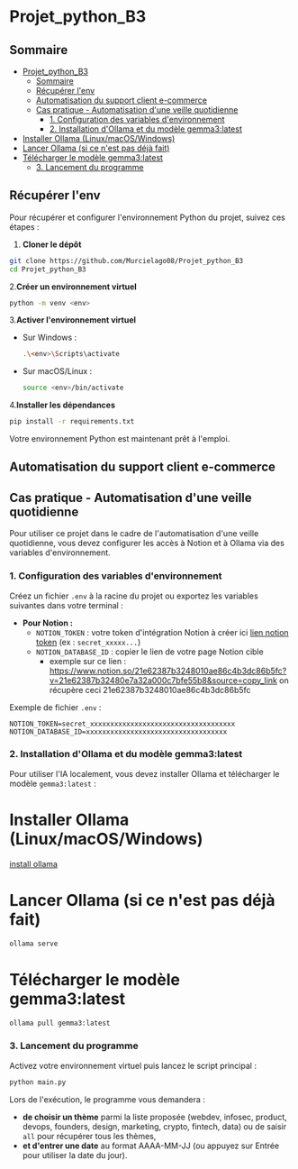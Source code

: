 # Projet_python_B3

## Sommaire

- [Projet\_python\_B3](#projet_python_b3)
  - [Sommaire](#sommaire)
  - [Récupérer l'env](#récupérer-lenv)
  - [Automatisation du support client e-commerce](#automatisation-du-support-client-e-commerce)
  - [Cas pratique - Automatisation d'une veille quotidienne](#cas-pratique---automatisation-dune-veille-quotidienne)
    - [1. Configuration des variables d'environnement](#1-configuration-des-variables-denvironnement)
    - [2. Installation d'Ollama et du modèle gemma3:latest](#2-installation-dollama-et-du-modèle-gemma3latest)
- [Installer Ollama (Linux/macOS/Windows)](#installer-ollama-linuxmacoswindows)
- [Lancer Ollama (si ce n'est pas déjà fait)](#lancer-ollama-si-ce-nest-pas-déjà-fait)
- [Télécharger le modèle gemma3:latest](#télécharger-le-modèle-gemma3latest)
    - [3. Lancement du programme](#3-lancement-du-programme)

## Récupérer l'env

Pour récupérer et configurer l'environnement Python du projet, suivez ces étapes :

1. **Cloner le dépôt**  

  ```bash
  git clone https://github.com/Murcielago08/Projet_python_B3
  cd Projet_python_B3
  ```

2.**Créer un environnement virtuel**  

  ```bash
  python -m venv <env>
  ```

3.**Activer l'environnement virtuel**  

- Sur Windows :

    ```bash
    .\<env>\Scripts\activate
    ```

- Sur macOS/Linux :

    ```bash
    source <env>/bin/activate
    ```

4.**Installer les dépendances**  

  ```bash
  pip install -r requirements.txt
  ```

Votre environnement Python est maintenant prêt à l'emploi.

## Automatisation du support client e-commerce

## Cas pratique - Automatisation d'une veille quotidienne

Pour utiliser ce projet dans le cadre de l'automatisation d'une veille quotidienne, vous devez configurer les accès à Notion et à Ollama via des variables d'environnement.

### 1. Configuration des variables d'environnement

Créez un fichier `.env` à la racine du projet ou exportez les variables suivantes dans votre terminal :

- **Pour Notion :**
  - `NOTION_TOKEN` : votre token d'intégration Notion à créer ici [lien notion token](https://www.notion.so/profile/integrations) (ex : `secret_xxxxx...`)
  - `NOTION_DATABASE_ID` : copier le lien de votre page Notion cible 
    - exemple sur ce lien : https://www.notion.so/21e62387b3248010ae86c4b3dc86b5fc?v=21e62387b32480e7a32a000c7bfe55b8&source=copy_link on récupère ceci 21e62387b3248010ae86c4b3dc86b5fc

Exemple de fichier `.env` :
```env
NOTION_TOKEN=secret_xxxxxxxxxxxxxxxxxxxxxxxxxxxxxxxxxxxx
NOTION_DATABASE_ID=xxxxxxxxxxxxxxxxxxxxxxxxxxxxxxxxxxx
```

### 2. Installation d'Ollama et du modèle gemma3:latest

Pour utiliser l'IA localement, vous devez installer Ollama et télécharger le modèle `gemma3:latest` :


# Installer Ollama (Linux/macOS/Windows)
[install ollama](https://ollama.com/download)

# Lancer Ollama (si ce n'est pas déjà fait)
```bash
ollama serve
```

# Télécharger le modèle gemma3:latest
```bash
ollama pull gemma3:latest
```

### 3. Lancement du programme

Activez votre environnement virtuel puis lancez le script principal :

```bash
python main.py
```

Lors de l'exécution, le programme vous demandera :
- **de choisir un thème** parmi la liste proposée (webdev, infosec, product, devops, founders, design, marketing, crypto, fintech, data) ou de saisir `all` pour récupérer tous les thèmes,
- **et d'entrer une date** au format AAAA-MM-JJ (ou appuyez sur Entrée pour utiliser la date du jour).
